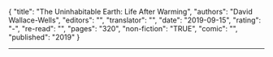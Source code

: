 {
"title": "The Uninhabitable Earth: Life After Warming",
"authors": "David Wallace-Wells",
"editors": "",
"translator": "",
"date": "2019-09-15",
"rating": "-",
"re-read": "",
"pages": "320",
"non-fiction": "TRUE",
"comic": "",
"published": "2019"
}

---
